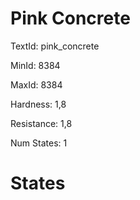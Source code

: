 # Pink Concrete

TextId: pink_concrete

MinId: 8384

MaxId: 8384

Hardness: 1,8

Resistance: 1,8


Num States: 1

# States
```

```